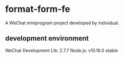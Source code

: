 # format-form-fe

A WeChat miniprogram project developed by individual.

## development environment

WeChat Development Lib: 2.7.7
Node.js: v10.16.0 stable
